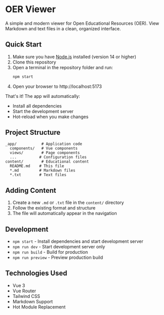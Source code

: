# OER Viewer

A simple and modern viewer for Open Educational Resources (OER). View Markdown and text files in a clean, organized interface.

## Quick Start

1. Make sure you have [Node.js](https://nodejs.org/) installed (version 14 or higher)
2. Clone this repository
3. Open a terminal in the repository folder and run:
   ```bash
   npm start
   ```
4. Open your browser to http://localhost:5173

That's it! The app will automatically:
- Install all dependencies
- Start the development server
- Hot-reload when you make changes

## Project Structure

```
_app/           # Application code
  components/   # Vue components
  views/        # Page components
  ...          # Configuration files
content/        # Educational content
  README.md    # This file
  *.md         # Markdown files
  *.txt        # Text files
```

## Adding Content

1. Create a new `.md` or `.txt` file in the `content/` directory
2. Follow the existing format and structure
3. The file will automatically appear in the navigation

## Development

- `npm start` - Install dependencies and start development server
- `npm run dev` - Start development server only
- `npm run build` - Build for production
- `npm run preview` - Preview production build

## Technologies Used

- Vue 3
- Vue Router
- Tailwind CSS
- Markdown Support
- Hot Module Replacement
 